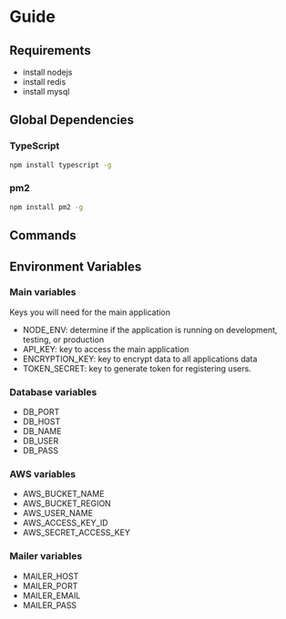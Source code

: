 # Guide

## Requirements

-   install nodejs
-   install redis
-   install mysql

## Global Dependencies

### TypeScript

```sh
npm install typescript -g
```

### pm2

```sh
npm install pm2 -g
```

## Commands

## Environment Variables

### Main variables

Keys you will need for the main application

-   NODE_ENV: determine if the application is running on development, testing, or production
-   API_KEY: key to access the main application
-   ENCRYPTION_KEY: key to encrypt data to all applications data
-   TOKEN_SECRET: key to generate token for registering users.

### Database variables

-   DB_PORT
-   DB_HOST
-   DB_NAME
-   DB_USER
-   DB_PASS

### AWS variables

-   AWS_BUCKET_NAME
-   AWS_BUCKET_REGION
-   AWS_USER_NAME
-   AWS_ACCESS_KEY_ID
-   AWS_SECRET_ACCESS_KEY

### Mailer variables

-   MAILER_HOST
-   MAILER_PORT
-   MAILER_EMAIL
-   MAILER_PASS
